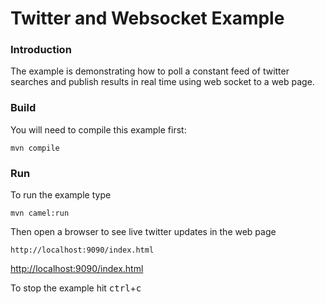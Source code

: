 # Twitter and Websocket Example

### Introduction
The example is demonstrating how to poll a constant feed of twitter searches
and publish results in real time using web socket to a web page.

### Build
You will need to compile this example first:

	mvn compile

### Run
To run the example type

	mvn camel:run

Then open a browser to see live twitter updates in the web page

	http://localhost:9090/index.html
<http://localhost:9090/index.html>

To stop the example hit <kbd>ctrl</kbd>+<kbd>c</kbd>
